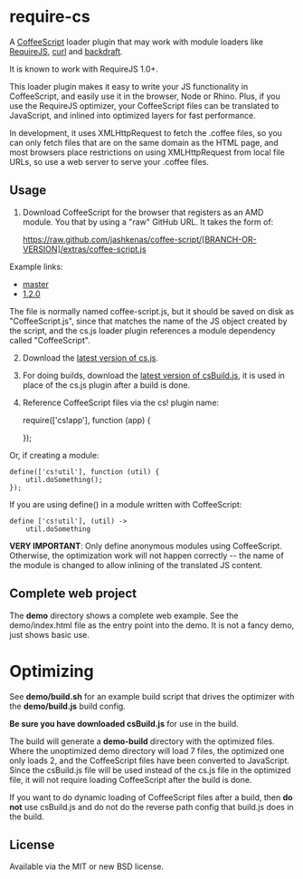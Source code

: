 # require-cs

A [CoffeeScript](http://jashkenas.github.com/coffee-script/) loader plugin
that may work with module loaders like [RequireJS](http://requirejs.org),
[curl](https://github.com/unscriptable/curl) and
[backdraft](http://bdframework.org/bdLoad/docs/bdLoad-tutorial/bdLoad-tutorial.html).

It is known to work with RequireJS 1.0+.

This loader plugin makes it easy to write your JS functionality in CoffeeScript,
and easily use it in the browser, Node or Rhino. Plus, if you use the RequireJS
optimizer, your CoffeeScript files can be translated to JavaScript, and inlined
into optimized layers for fast performance.

In development, it uses XMLHttpRequest to fetch the .coffee files, so you can only
fetch files that are on the same domain as the HTML page, and most browsers place
restrictions on using XMLHttpRequest from local file URLs, so use a web server to
serve your .coffee files.

## Usage <a name="usage"></a>

1) Download CoffeeScript for the browser that registers as an AMD module. You
that by using a "raw" GitHub URL. It takes the form of:

    https://raw.github.com/jashkenas/coffee-script/[BRANCH-OR-VERSION]/extras/coffee-script.js

Example links:

* [master](https://raw.github.com/jashkenas/coffee-script/master/extras/coffee-script.js)
* [1.2.0](https://raw.github.com/jashkenas/coffee-script/1.2.0/extras/coffee-script.js)

The file is normally named coffee-script.js, but it should be saved on disk as
"CoffeeScript.js", since that matches the name of the JS object created by the
script, and the cs.js loader plugin references a module dependency called
"CoffeeScript".

2) Download the [latest version of cs.js](https://raw.github.com/jrburke/require-cs/latest/cs.js).

3) For doing builds, download the
[latest version of csBuild.js](https://raw.github.com/jrburke/require-cs/latest/csBuild.js),
it is used in place of the cs.js plugin after a build is done.

4) Reference CoffeeScript files via the cs! plugin name:

    require(['cs!app'], function (app) {

    });

Or, if creating a module:

    define(['cs!util'], function (util) {
        util.doSomething();
    });

If you are using define() in a module written with CoffeeScript:

    define ['cs!util'], (util) ->
        util.doSomething

**VERY IMPORTANT**: Only define anonymous modules using CoffeeScript. Otherwise,
the optimization work will not happen correctly -- the name of the module is changed
to allow inlining of the translated JS content.

## Complete web project <a name="demo"></a>

The **demo** directory shows a complete web example. See the demo/index.html file
as the entry point into the demo. It is not a fancy demo, just shows basic use.

# Optimizing <a name="optimizing"></a>

See **demo/build.sh** for an example build script that drives the optimizer with
the **demo/build.js** build config.

**Be sure you have downloaded csBuild.js** for use in the build.

The build will generate a **demo-build** directory with the optimized files. Where
the unoptimized demo directory will load 7 files, the optimized one only loads 2,
and the CoffeeScript files have been converted to JavaScript. Since the csBuild.js
file will be used instead of the cs.js file in the optimized file, it will not
require loading CoffeeScript after the build is done.

If you want to do dynamic loading of CoffeeScript files after a build, then
**do not** use csBuild.js and do not do the reverse path config that build.js
does in the build.

## License <a name="license"></a>

Available via the MIT or new BSD license.
